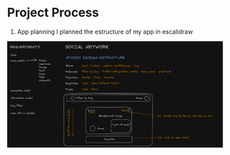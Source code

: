 # Project Process

 1. App planning
		I planned the estructure of my app in escalidraw
		
![enter image description here](src/assets/app-planning.png)